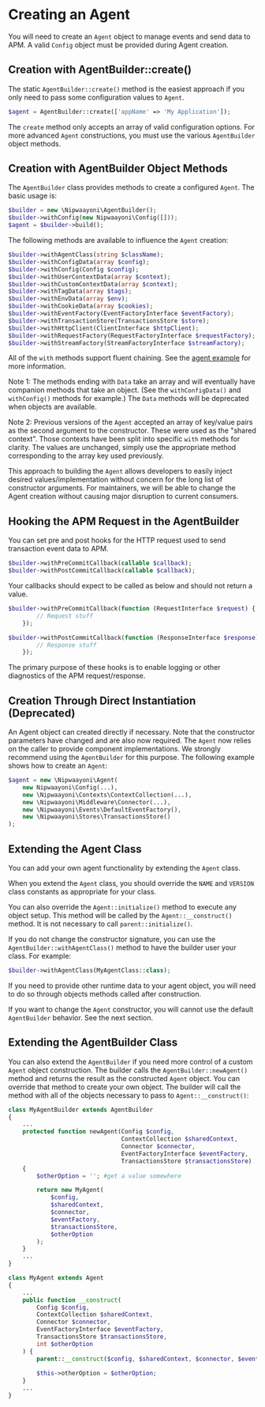 # Creating an Agent

You will need to create an `Agent` object to manage events and send data to APM. A valid `Config` object must be provided during Agent creation.

## Creation with AgentBuilder::create()

The static `AgentBuilder::create()` method is the easiest approach if you only need to pass some configuration values to `Agent`.

```php
$agent = AgentBuilder::create(['appName' => 'My Application']);
```

The `create` method only accepts an array of valid configuration options. For more advanced `Agent` constructions, you must use the various `AgentBuilder` object methods.

## Creation with AgentBuilder Object Methods

The `AgentBuilder` class provides methods to create a configured `Agent`. The basic usage is:

```php
$builder = new \Nipwaayoni\AgentBuilder();
$builder->withConfig(new Nipwaayoni\Config([]));
$agent = $builder->build();
```

The following methods are available to influence the `Agent` creation:

```php
$builder->withAgentClass(string $className);
$builder->withConfigData(array $config);
$builder->withConfig(Config $config);
$builder->withUserContextData(array $context);
$builder->withCustomContextData(array $context);
$builder->withTagData(array $tags);
$builder->withEnvData(array $env);
$builder->withCookieData(array $cookies);
$builder->withEventFactory(EventFactoryInterface $eventFactory);
$builder->withTransactionStore(TransactionsStore $store);
$builder->withHttpClient(ClientInterface $httpClient);
$builder->withRequestFactory(RequestFactoryInterface $requestFactory);
$builder->withStreamFactory(StreamFactoryInterface $streamFactory);
```

All of the `with` methods support fluent chaining. See the [agent example](examples/agent-init.md) for more information.

Note 1: The methods ending with `Data` take an array and will eventually have companion methods that take an object. (See the `withConfigData()` and `withConfig()` methods for example.) The `Data` methods will be deprecated when objects are available.

Note 2: Previous versions of the `Agent` accepted an array of key/value pairs as the second argument to the constructor. These were used as the "shared context". Those contexts have been split into specific `with` methods for clarity. The values are unchanged, simply use the appropriate method corresponding to the array key used previously.

This approach to building the `Agent` allows developers to easily inject desired values/implementation without concern for the long list of constructor arguments. For maintainers, we will be able to change the Agent creation without causing major disruption to current consumers.

## Hooking the APM Request in the AgentBuilder

You can set pre and post hooks for the HTTP request used to send transaction event data to APM.

```php
$builder->withPreCommitCallback(callable $callback);
$builder->withPostCommitCallback(callable $callback);
```

Your callbacks should expect to be called as below and should not return a value. 

```php
$builder->withPreCommitCallback(function (RequestInterface $request) {
        // Request stuff
    });

$builder->withPostCommitCallback(function (ResponseInterface $response) {
        // Response stuff
    });
```

The primary purpose of these hooks is to enable logging or other diagnostics of the APM request/response.

## Creation Through Direct Instantiation (Deprecated)

An Agent object can created directly if necessary. Note that the constructor parameters have changed and are also now required. The `Agent` now relies on the caller to provide component implementations. We strongly recommend using the `AgentBuilder` for this purpose. The following example shows how to create an `Agent`:

```php
$agent = new \Nipwaayoni\Agent(
    new Nipwaayoni\Config(...), 
    new \Nipwaayoni\Contexts\ContextCollection(...),
    new \Nipwaayoni\Middleware\Connector(...),
    new \Nipwaayoni\Events\DefaultEventFactory(),
    new \Nipwaayoni\Stores\TransactionsStore()
);
```

## Extending the Agent Class

You can add your own agent functionality by extending the `Agent` class.

When you extend the `Agent` class, you should override the `NAME` and `VERSION` class constants as appropriate for your class.

You can also override the `Agent::initialize()` method to execute any object setup. This method will be called by the `Agent::__construct()` method. It is not necessary to call `parent::initialize()`.

If you do not change the constructor signature, you can use the `AgentBuilder::withAgentClass()` method to have the builder user your class. For example:

```php
$builder->withAgentClass(MyAgentClass::class);
```

If you need to provide other runtime data to your agent object, you will need to do so through objects methods called after construction.

If you want to change the `Agent` constructor, you will cannot use the default `AgentBuilder` behavior. See the next section.

## Extending the AgentBuilder Class

You can also extend the `AgentBuilder` if you need more control of a custom `Agent` object construction. The builder calls the `AgentBuilder::newAgent()` method and returns the result as the constructed `Agent` object. You can override that method to create your own object. The builder will call the method with all of the objects necessary to pass to `Agent::__construct()`:

```php
class MyAgentBuilder extends AgentBuilder 
{
    ...
    protected function newAgent(Config $config,
                                ContextCollection $sharedContext,
                                Connector $connector,
                                EventFactoryInterface $eventFactory,
                                TransactionsStore $transactionsStore)
    {
        $otherOption = ''; #get a value somewhere

        return new MyAgent(
            $config,
            $sharedContext,
            $connector,
            $eventFactory,
            $transactionsStore,
            $otherOption
        );
    }
    ...
}

class MyAgent extends Agent
{
    ...
    public function __construct(
        Config $config,
        ContextCollection $sharedContext,
        Connector $connector,
        EventFactoryInterface $eventFactory,
        TransactionsStore $transactionsStore,
        int $otherOption
    ) {
        parent::__construct($config, $sharedContext, $connector, $eventFactory, $transactionsStore);
        
        $this->otherOption = $otherOption;
    }
    ...
}
``` 
